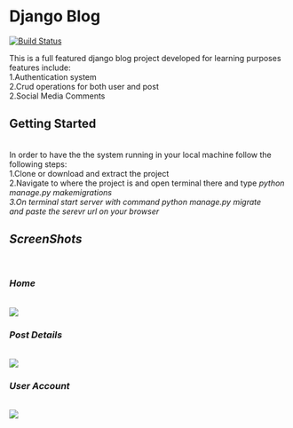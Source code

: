 <h1>Django Blog</h1>

 [![Build Status](https://travis-ci.com/Daggie1/blog.svg?branch=master)](https://travis-ci.com/Daggie1/blog)

This is a full featured django blog project developed for learning purposes </br>
features include:</br>
1.Authentication system</br>
2.Crud operations for both user and post</br>
2.Social Media Comments</br>

<h2>Getting Started</h2></br>
In order to have the the system running in your local machine follow the following steps:</br>
1.Clone or download and extract the project </br>
2.Navigate to where the project is and open terminal there and type <i>python manage.py makemigrations<i> </br>
3.On terminal start server with command <i>python manage.py migrate<i> </br> and paste the serevr url on your browser

  
<h2>ScreenShots</h2> </br>


   <h3>Home</h3></br><img src="../master/Android_Blog/media/screenshots/img/main.png?raw=true"  /> </br>
    <h3>Post Details</h3></br><img src="../master/Android_Blog/media/screenshots/img/post_detail.png?raw=true"  /> </br>
     <h3>User Account</h3></br><img src="../master/Android_Blog/media/screenshots/img/account.png?raw=true"  /> </br>
     



